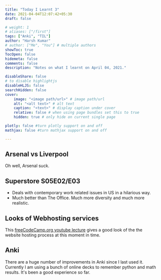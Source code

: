 ```yaml
---
title: "Today I Learnt 3"
date: 2021-04-04T12:07:42+05:30
draft: false

# weight: 1
# aliases: ["/first"]
tags: ["Anki", "TIL"]
author: "Harsh Kumar"
# author: ["Me", "You"] # multiple authors
showToc: true
TocOpen: false
hidemeta: false
comments: false
description: "Notes on what I learnt on April 04, 2021."

disableShare: false
# to disable highlightjs
disableHLJS: false
searchHidden: false
cover:
    image: "<image path/url>" # image path/url
    alt: "<alt text>" # alt text
    caption: "<text>" # display caption under cover
    relative: false # when using page bundles set this to true
    hidden: true # only hide on current single page

plotly: false #turn plotly support on and off
mathjax: false #turn mathjax support on and off

---
```

## Arsenal vs Liverpool

Oh well, Arsenal suck.

## Superstore S05E02/E03

- Deals with contemporary work related issues in US in a hilarious way.
- Much better than The Office. Much more diversity and much more realistic.

## Looks of Webhosting services

This [freeCodeCamp.org youtube lecture](https://youtu.be/NQP89ish9t8) gives a good look of the the website hosting process at this moment in time.

## Anki

There are a huge number of improvements in Anki since I last used it. Currently I am using a bunch of online decks to remember python and math results. It's been a good experience so far.
